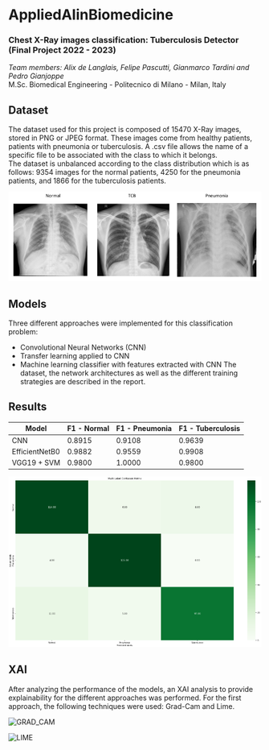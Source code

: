 # AppliedAIinBiomedicine
### Chest X-Ray images classification: Tuberculosis Detector (Final Project 2022 - 2023)
_Team members: Alix de Langlais, Felipe Pascutti, Gianmarco Tardini and Pedro Gianjoppe_  
M.Sc. Biomedical Engineering - Politecnico di Milano - Milan, Italy

## Dataset
The dataset used for this project is composed of 15470 X-Ray images, stored in PNG or JPEG format. These images come from healthy patients, patients with pneumonia or tuberculosis. A .csv file allows the name of a specific file to be associated with the class to which it belongs.  
The dataset is unbalanced according to the class distribution which is as follows: 9354 images for the normal patients, 4250 for the pneumonia patients, and 1866 for the tuberculosis patients.

![img](https://github.com/Adelanglais/AppliedAIinBiomedicine/blob/111de3d380857be3e0d20068a6ca7931acb31981/dataset_example.png)

## Models
Three different approaches were implemented for this classification problem:  
+ Convolutional Neural Networks (CNN)
+ Transfer learning applied to CNN
+ Machine learning classifier with features extracted with CNN
The dataset, the network architectures as well as the different training strategies are described in the report.

## Results

| Model          | F1 - Normal | F1 - Pneumonia | F1 - Tuberculosis |
| -------------- | ----------- | -------------- | ----------------- |
| CNN            | 0.8915      | 0.9108         | 0.9639            |
| EfficientNetB0 | 0.9882      | 0.9559         | 0.9908            |
| VGG19 + SVM    | 0.9800      | 1.0000         | 0.9800            |

![confusion_matrix](https://github.com/Adelanglais/AppliedAIinBiomedicine/blob/bc681b3f80c1eee891fcce6795c2e1981b0cda74/confusion_matrix.png)

## XAI
After analyzing the performance of the models, an XAI analysis to provide explainability for the different
approaches was performed. For the first approach, the following techniques were used: Grad-Cam and Lime.

![GRAD_CAM]()

![LIME]()
